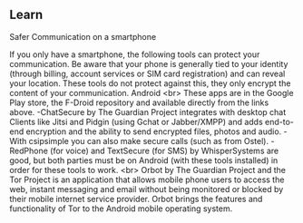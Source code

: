 
## Learn

Safer Communication on a smartphone

If you only have a smartphone, the following tools can protect your communication. Be aware that your phone is generally tied to your identity (through billing, account services or SIM card registration) and can reveal your location. These tools do not protect against this, they only encrypt the content of your communication.
Android
&lt;br&gt;
These apps are in the Google Play store, the F-Droid repository and available directly from the links above.
-ChatSecure by The Guardian Project integrates with desktop chat Clients like Jitsi and Pidgin (using Gchat or Jabber/XMPP) and adds end-to-end encryption and the ability to send encrypted files, photos and audio.
-With csipsimple you can also make secure calls (such as from Ostel).
-RedPhone (for voice) and TextSecure (for SMS) by WhisperSystems are good, but both parties must be on Android (with these tools installed) in order for these tools to work.
&lt;br&gt;
Orbot by The Guardian Project and the Tor Project is an application that allows mobile phone users to access the web, instant messaging and email without being monitored or blocked by their mobile internet service provider. Orbot brings the features and functionality of Tor to the Android mobile operating system.
